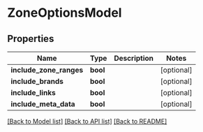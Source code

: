 # ZoneOptionsModel

## Properties
Name | Type | Description | Notes
------------ | ------------- | ------------- | -------------
**include_zone_ranges** | **bool** |  | [optional] 
**include_brands** | **bool** |  | [optional] 
**include_links** | **bool** |  | [optional] 
**include_meta_data** | **bool** |  | [optional] 

[[Back to Model list]](../README.md#documentation-for-models) [[Back to API list]](../README.md#documentation-for-api-endpoints) [[Back to README]](../README.md)


